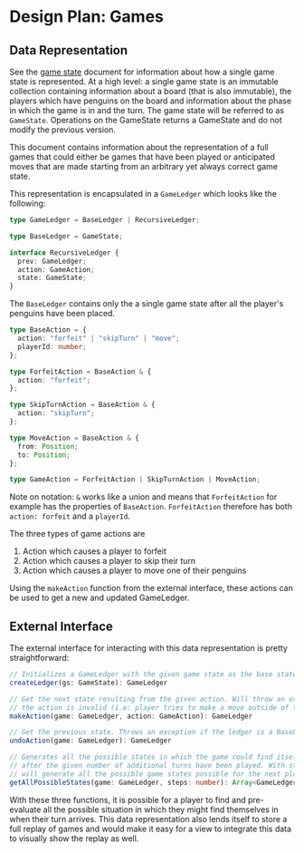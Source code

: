 # Design Plan: Games

## Data Representation

See the [game state](game-state.md) document for information about how a single game state
is represented. At a high level: a single game state is an immutable collection containing information
about a board (that is also immutable), the players which have penguins on the board and information
about the phase in which the game is in and the turn. The game state will be referred to as `GameState`.
Operations on the GameState returns a GameState and do not modify the previous version.

This document contains information about the representation of a full games that could either be games that have been
played or anticipated moves that are made starting from an arbitrary yet always correct game state.

This representation is encapsulated in a `GameLedger` which looks like the following:

```typescript
type GameLedger = BaseLedger | RecursiveLedger;

type BaseLedger = GameState;

interface RecursiveLedger {
  prev: GameLedger;
  action: GameAction;
  state: GameState;
}
```

The `BaseLedger` contains only the a single game state after all the player's penguins have been placed.

```typescript
type BaseAction = {
  action: "forfeit" | "skipTurn" | "move";
  playerId: number;
};

type ForfeitAction = BaseAction & {
  action: "forfeit";
};

type SkipTurnAction = BaseAction & {
  action: "skipTurn";
};

type MoveAction = BaseAction & {
  from: Position;
  to: Position;
};

type GameAction = ForfeitAction | SkipTurnAction | MoveAction;
```

Note on notation: `&` works like a union and means that `ForfeitAction` for example
has the properties of `BaseAction`. `ForfeitAction` therefore has both `action: forfeit` and a `playerId`.

The three types of game actions are

1. Action which causes a player to forfeit
2. Action which causes a player to skip their turn
3. Action which causes a player to move one of their penguins

Using the `makeAction` function from the external interface, these actions can be used to get a new and updated GameLedger.

## External Interface

The external interface for interacting with this data representation is pretty straightforward:

```typescript
// Initializes a GameLedger with the given game state as the base state
createLedger(gs: GameState): GameLedger

// Get the next state resulting from the given action. Will throw an exception if
// the action is invalid (i.e: player tries to make a move outside of their turn)
makeAction(game: GameLedger, action: GameAction): GameLedger

// Get the previous state. Throws an exception if the ledger is a BaseLedger
undoAction(game: GameLedger): GameLedger

// Generates all the possible states in which the game could find itself in
// after the given number of additional turns have been played. With steps as 1,
// will generate all the possible game states possible for the next player's turn
getAllPossibleStates(game: GameLedger, steps: number): Array<GameLedger>
```

With these three functions, it is possible for a player to find and pre-evaluate all the possible situation in which they might find themselves in when their turn arrives.
This data representation also lends itself to store a full replay of games and would make it easy for a view to integrate this data to visually show the replay as well.
